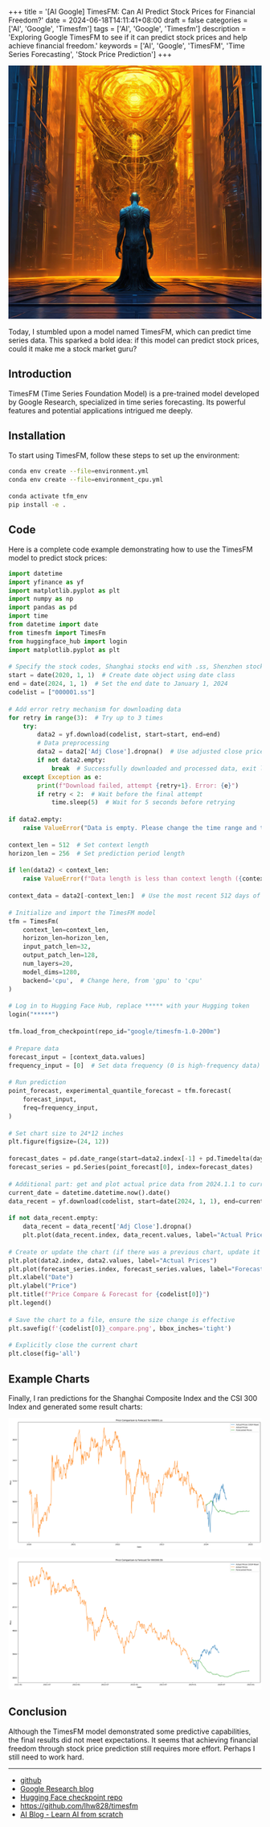 +++
title = '[AI Google] TimesFM: Can AI Predict Stock Prices for Financial Freedom?'
date = 2024-06-18T14:11:41+08:00
draft = false
categories = ['AI', 'Google', 'Timesfm']
tags = ['AI', 'Google', 'Timesfm']
description = 'Exploring Google TimesFM to see if it can predict stock prices and help achieve financial freedom.'
keywords = ['AI', 'Google', 'TimesFM', 'Time Series Forecasting', 'Stock Price Prediction']
+++

![](ai-google-timesfm-can-ai-predict-stock-prices-for-financial-freedom-sf-intricate-artwork-maste.jpeg)

Today, I stumbled upon a model named TimesFM, which can predict time series data. This sparked a bold idea: if this model can predict stock prices, could it make me a stock market guru?

## Introduction
TimesFM (Time Series Foundation Model) is a pre-trained model developed by Google Research, specialized in time series forecasting. Its powerful features and potential applications intrigued me deeply.

## Installation
To start using TimesFM, follow these steps to set up the environment:

```bash
conda env create --file=environment.yml
conda env create --file=environment_cpu.yml

conda activate tfm_env
pip install -e .
```

## Code
Here is a complete code example demonstrating how to use the TimesFM model to predict stock prices:

```python
import datetime
import yfinance as yf
import matplotlib.pyplot as plt
import numpy as np
import pandas as pd
import time
from datetime import date
from timesfm import TimesFm
from huggingface_hub import login
import matplotlib.pyplot as plt

# Specify the stock codes, Shanghai stocks end with .ss, Shenzhen stocks end with .sz
start = date(2020, 1, 1)  # Create date object using date class
end = date(2024, 1, 1)  # Set the end date to January 1, 2024
codelist = ["000001.ss"]

# Add error retry mechanism for downloading data
for retry in range(3):  # Try up to 3 times
    try:
        data2 = yf.download(codelist, start=start, end=end)
        # Data preprocessing
        data2 = data2['Adj Close'].dropna()  # Use adjusted close price to remove missing values
        if not data2.empty:
            break  # Successfully downloaded and processed data, exit loop
    except Exception as e:
        print(f"Download failed, attempt {retry+1}. Error: {e}")
        if retry < 2:  # Wait before the final attempt
            time.sleep(5)  # Wait for 5 seconds before retrying

if data2.empty:
    raise ValueError("Data is empty. Please change the time range and try again or check your network connection.")

context_len = 512  # Set context length
horizon_len = 256  # Set prediction period length

if len(data2) < context_len:
    raise ValueError(f"Data length is less than context length ({context_len})")

context_data = data2[-context_len:]  # Use the most recent 512 days of data as context

# Initialize and import the TimesFM model
tfm = TimesFm(
    context_len=context_len,
    horizon_len=horizon_len,
    input_patch_len=32,
    output_patch_len=128,
    num_layers=20,
    model_dims=1280,
    backend='cpu',  # Change here, from 'gpu' to 'cpu'
)

# Log in to Hugging Face Hub, replace ***** with your Hugging token
login("*****")

tfm.load_from_checkpoint(repo_id="google/timesfm-1.0-200m")

# Prepare data
forecast_input = [context_data.values]
frequency_input = [0]  # Set data frequency (0 is high-frequency data)

# Run prediction
point_forecast, experimental_quantile_forecast = tfm.forecast(
    forecast_input,
    freq=frequency_input,
)

# Set chart size to 24*12 inches
plt.figure(figsize=(24, 12))

forecast_dates = pd.date_range(start=data2.index[-1] + pd.Timedelta(days=1), periods=horizon_len, freq='B')
forecast_series = pd.Series(point_forecast[0], index=forecast_dates)

# Additional part: get and plot actual price data from 2024.1.1 to current date
current_date = datetime.datetime.now().date()
data_recent = yf.download(codelist, start=date(2024, 1, 1), end=current_date)

if not data_recent.empty:
    data_recent = data_recent['Adj Close'].dropna()
    plt.plot(data_recent.index, data_recent.values, label="Actual Prices (2024-Now)")

# Create or update the chart (if there was a previous chart, update it here)
plt.plot(data2.index, data2.values, label="Actual Prices")
plt.plot(forecast_series.index, forecast_series.values, label="Forecasted Prices")
plt.xlabel("Date")
plt.ylabel("Price")
plt.title(f"Price Compare & Forecast for {codelist[0]}")
plt.legend()

# Save the chart to a file, ensure the size change is effective
plt.savefig(f'{codelist[0]}_compare.png', bbox_inches='tight') 

# Explicitly close the current chart
plt.close(fig='all')
```

## Example Charts

Finally, I ran predictions for the Shanghai Composite Index and the CSI 300 Index and generated some result charts:

![Shanghai Composite Index](000001.SS-compare.png)

![CSI 300 Index](000300.SS-compare.png)

## Conclusion

Although the TimesFM model demonstrated some predictive capabilities, the final results did not meet expectations. It seems that achieving financial freedom through stock price prediction still requires more effort. Perhaps I still need to work hard.

---

- [github](https://github.com/google-research/timesfm)
- [Google Research blog](https://research.google/blog/a-decoder-only-foundation-model-for-time-series-forecasting/)
- [Hugging Face checkpoint repo](https://huggingface.co/google/timesfm-1.0-200m)
- https://github.com/lhw828/timesfm
- [AI Blog - Learn AI from scratch](https://ai-blog.aihub2022.top/post/ai-google-timesfm-intro/)
